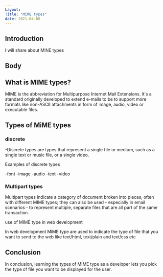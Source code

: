 ```yaml
---
Layout:
Title: "MiME types"
date: 2021-04-08
---
```


## Introduction

I will share about MINE types

## Body

## What is MIME types?

MIME is the abbreviation for Multipurpose Internet Mail Extensions. It's a standard originally developed to extend e-mails to be to support more formats like non-ASCII attachments in form of image, audio, video or executable files.

## Types of MiME types

### discrete

-Discrete types are types that represent a single file or medium, such as a single text or music file, or a single video.

Examples of discrete types

-font
-image
-audio
-text
-video

### Multipart types

Multipart types indicate a category of document broken into pieces, often with different MIME types; they can also be used - especially in email scenarios - to represent multiple, separate files that are all part of the same transaction.

use of MIME type in web development

In web development MiME type are used to indicate the type of file that you want to send to the web like text/html, text/plain and text/css etc

## Conclusion

In conclusion, learning the types of MIME type as a developer lets you pick the type of file you want to be displayed for the user.
